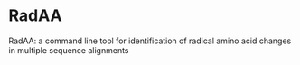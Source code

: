 # RadAA
RadAA: a command line tool for identification of radical amino acid changes in multiple sequence alignments
